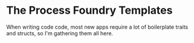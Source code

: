 # The Process Foundry Templates

When writing code code, most new apps require a lot of boilerplate traits and structs, so
I'm gathering them all here.
